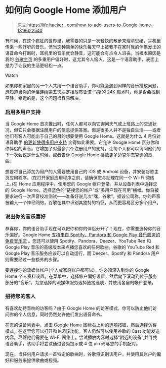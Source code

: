# 如何向 Google Home 添加用户

> 原文:[https://life hacker . com/how-to-add-users-to-Google-home-1818622540](https://lifehacker.com/how-to-add-users-to-google-home-1818622540)

有时候，在这个疯狂的世界里，我需要的只是一次轻快的散步来理清思绪，耳机里传来一些好听的音乐。但当这种简单的快乐每天早上被我不在家时我的伴侣发出的语音命令打断时，耳机里的音乐就会静音，这可能会有点令人沮丧。当根本原因是我的 [谷歌主页](https://madeby.google.com/home/) 的多重用户偏好时，这尤其令人恼火，这是一个语音助手，表面上是为了让我的生活更轻松一点。

Watch

如果你和家里的另一个人共用一个语音助手，你可能会遇到同样的音乐播放问题，想知道当你的伴侣连续第五天决定播放布鲁诺·马斯的 24K 魔术时，你是否会找到平静。幸运的是，这个问题很容易解决。

### **启用多用户支持**

当 Google Home 首次推出时，任何人都可以向它询问天气或上班路上的交通状况，但它只会根据注册用户的信息提供答案。但是很多人并不是独自生活——或者他们有客人可能出于自己的目的想要使用 Google Home。这就是为什么 4 月份对语音助手 [的更新使得多用户支持](https://lifehacker.com/google-home-now-supports-multiple-users-and-can-recogni-1794497912) 变得如此重要。它允许 Google Home 区分你和你伴侣的声音。它增加了对最多六个注册用户的支持，让每个人都可以询问他们的下一次会议是什么时候，或者告诉 Google Home 播放更多迈克尔杰克逊的歌曲。

想要将自己添加为用户的人需要使用自己的 iOS 或 Android 设备，并安装谷歌主页应用程序。(在打开家庭应用程序之前，请确保您与助理在同一个 Wi-Fi 网络上。)在 Home 应用程序中，使用您的 Google 帐户登录，并从设备列表中选择您的 Google Home。选择蓝色的“链接您的帐户”或“多用户现在可用”横幅。你将被要求进行一次声音校准测试——准备好说几次“嘿，谷歌”。据该公司称，你的声音被输入一个神经网络，谷歌在其中识别其独特的特征，从而更容易区分多个用户。

### **说出你的音乐喜好**

恭喜你，你的语音助手现在可以把你和你的伴侣分开了！现在，你需要选择你的音乐偏好。Google Home [支持来自 Spotify、Pandora 和 Google Play 音乐服务的免费音乐流](https://support.google.com/googlehome/answer/7030379?hl=en) 。您还可以使用 Spotify、Pandora、Deezer、YouTube Red 和 Google Play 音乐的高级版本来点播您喜欢的任何歌曲。谷歌的 YouTube Red 和 Google Play 音乐服务应该可以自动运行，而 Deezer、Spotify 和 Pandora 用户则需要经过一些额外的步骤。

要连接你的流媒体帐户(个人或家庭帐户都可以)，你必须深入到你的 Google Home 个人资料设置。在菜单中，选择帐户偏好设置，然后向下滚动到位于服务部分的“音乐”。为您选择的流媒体服务选择链接选项，并使用各自的帐户登录。

### **招待您的客人**

有喜欢劫持音响的访客吗？由于 Google Home 的访客模式，你可以防止他们访问你的个人信息，同时仍然允许他们发出语音命令。

在您的设备列表中，点击 Google Home 图标右上角的选项按钮，然后选择访客模式，在这里您可以打开和关闭该功能。客人仍然可以使用谷歌的 Cast 功能发送内容，尽管他们需要在 Wi-Fi 网络上。尝试播放内容时选择“附近的设备”,并寻找语音助手，该助手将尝试通过音频提示或 4 位 pin 码与您的手机配对。

现在，当任何用户请求一首特定的歌曲时，谷歌将识别该用户，并使用其账户的偏好和服务来提供歌曲或视频。